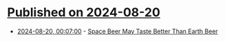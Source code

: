 # [Published on 2024-08-20](index.md)

* [2024-08-20, 00:07:00](https://soylentnews.org/article.pl?sid=24/08/18/1642232&from=rss) - [Space Beer May Taste Better Than Earth Beer](https://soylentnews.org/article.pl?sid=24/08/18/1642232&from=rss)
